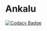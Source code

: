 # Ankalu

[![Codacy Badge](https://api.codacy.com/project/badge/Grade/336a89b699c045e58ff7fee361ffadbf)](https://www.codacy.com/app/Kathamii/Ankalu?utm_source=github.com&amp;utm_medium=referral&amp;utm_content=AlSalad/Ankalu&amp;utm_campaign=Badge_Grade)

